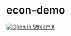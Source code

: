 # econ-demo

[![Open in Streamlit](https://static.streamlit.io/badges/streamlit_badge_black_white.svg)](https://yoneda-econ-demo.streamlit.app/)
